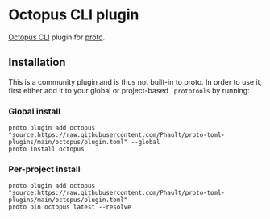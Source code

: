 # Octopus CLI plugin

[Octopus CLI](https://octopus.com/) plugin for [proto](https://github.com/moonrepo/proto).

## Installation

This is a community plugin and is thus not built-in to proto. In order to use it, first either add it to your global or project-based `.prototools` by running:

### Global install

```shell
proto plugin add octopus "source:https://raw.githubusercontent.com/Phault/proto-toml-plugins/main/octopus/plugin.toml" --global
proto install octopus
```

### Per-project install

```shell
proto plugin add octopus "source:https://raw.githubusercontent.com/Phault/proto-toml-plugins/main/octopus/plugin.toml"
proto pin octopus latest --resolve
```
